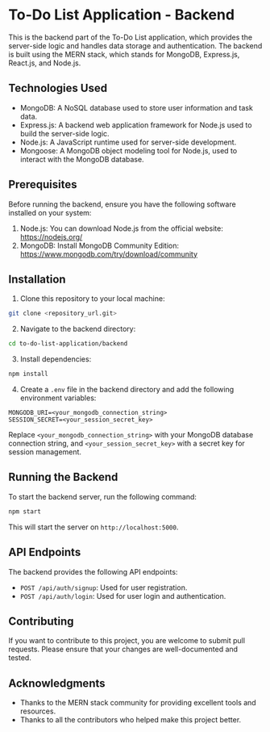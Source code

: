 # To-Do List Application - Backend

This is the backend part of the To-Do List application, which provides the server-side logic and handles data storage and authentication. The backend is built using the MERN stack, which stands for MongoDB, Express.js, React.js, and Node.js.

## Technologies Used

- MongoDB: A NoSQL database used to store user information and task data.
- Express.js: A backend web application framework for Node.js used to build the server-side logic.
- Node.js: A JavaScript runtime used for server-side development.
- Mongoose: A MongoDB object modeling tool for Node.js, used to interact with the MongoDB database.

## Prerequisites

Before running the backend, ensure you have the following software installed on your system:

1. Node.js: You can download Node.js from the official website: https://nodejs.org/
2. MongoDB: Install MongoDB Community Edition: https://www.mongodb.com/try/download/community

## Installation

1. Clone this repository to your local machine:

```bash
git clone <repository_url.git>
```

2. Navigate to the backend directory:

```bash
cd to-do-list-application/backend
```

3. Install dependencies:

```bash
npm install
```

4. Create a `.env` file in the backend directory and add the following environment variables:

```
MONGODB_URI=<your_mongodb_connection_string>
SESSION_SECRET=<your_session_secret_key>
```

Replace `<your_mongodb_connection_string>` with your MongoDB database connection string, and `<your_session_secret_key>` with a secret key for session management.

## Running the Backend

To start the backend server, run the following command:

```bash
npm start
```

This will start the server on `http://localhost:5000`.

## API Endpoints

The backend provides the following API endpoints:

- `POST /api/auth/signup`: Used for user registration.
- `POST /api/auth/login`: Used for user login and authentication.

## Contributing

If you want to contribute to this project, you are welcome to submit pull requests. Please ensure that your changes are well-documented and tested.


## Acknowledgments

- Thanks to the MERN stack community for providing excellent tools and resources.
- Thanks to all the contributors who helped make this project better.